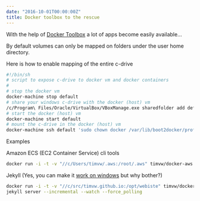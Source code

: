 ```yaml
---
date: "2016-10-01T00:00:00Z"
title: Docker toolbox to the rescue
---
```

With the help of [Docker Toolbox](https://www.docker.com/products/docker-toolbox) a lot of apps become easily available...

By default volumes can only be mapped on folders under the user home directory.

Here is how to enable mapping of the entire c-drive

```bash
#!/bin/sh
# script to expose c-drive to docker vm and docker containers
#
# stop the docker vm
docker-machine stop default
# share your windows c-drive with the docker (host) vm
/c/Program\ Files/Oracle/VirtualBox/VBoxManage.exe sharedfolder add default --name C_DRIVE --hostpath c:/
# start the docker (host) vm
docker-machine start default
# mount the c-drive in the docker (host) vm
docker-machine ssh default 'sudo chown docker /var/lib/boot2docker/profile && echo mount -t vboxsf C_DRIVE /c >> /var/lib/boot2docker/profile'
```

Examples

Amazon ECS (EC2 Container Service) cli tools

```bash
docker run -i -t -v "//c/Users/timvw/.aws:/root/.aws" timvw/docker-aws
```


Jekyll (Yes, you can make it [work on windows](https://jekyllrb.com/docs/windows/) but why bother?)

```bash
docker run -i -t -v "//c/src/timvw.github.io:/opt/webiste" timvw/docker-jekyll
jekyll server --incremental --watch --force_polling
```
